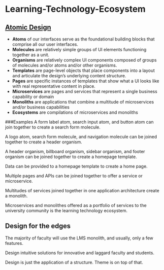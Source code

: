 # Learning-Technology-Ecosystem
## [Atomic Design](http://atomicdesign.bradfrost.com/)
* **Atoms** of our interfaces serve as the foundational building blocks that comprise all our user interfaces.
* **Molecules** are relatively simple groups of UI elements functioning together as a unit. 
* **Organisms** are relatively complex UI components composed of groups of molecules and/or atoms and/or other organisms. 
* **Templates** are page-level objects that place components into a layout and articulate the design’s underlying content structure.
* **Pages** are specific instances of templates that show what a UI looks like with real representative content in place.
* **Microservices** are pages and services that represent a single business capability or domain
* **Monoliths** are applications that combine a multitude of microservices and/or business capabilities
* **Ecosystems** are compilations of microservices and monoliths 

###Examples
A form label atom, search input atom, and button atom can join together to create a search form molecule.

A logo atom, search form molecule, and navigation molecule can be joined together to create a header organism.

A header organism, billboard organism, sidebar organism, and footer organism can be joined together to create a homepage template.

Data can be provided to a homepage template to create a home page.

Multiple pages and APIs can be joined together to offer a service or microservice.

Multitudes of services joined together in one application architecture create a monolith.

Microservices and monolithes offered as a portfolio of services to the university community is the learning technology ecosystem.


## Design for the edges
The majority of faculty will use the LMS monolith, and usually, only a few features. 

Design intuitive solutions for innovative and laggard faculty and students.

Design is just the application of a structure. Theme is on top of that.